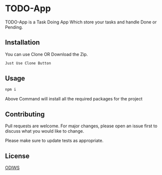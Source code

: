 # TODO-App

TODO-App is a Task Doing App Which store your tasks and handle Done or Pending.

## Installation

You can use Clone OR Download the Zip.

```bash
Just Use Clone Button
```

## Usage

```javascript
npm i
```
Above Command will install all the required packages for the project

## Contributing
Pull requests are welcome. For major changes, please open an issue first to discuss what you would like to change.

Please make sure to update tests as appropriate.

## License
[ODIWS](https://.com/licenses/mit/)
